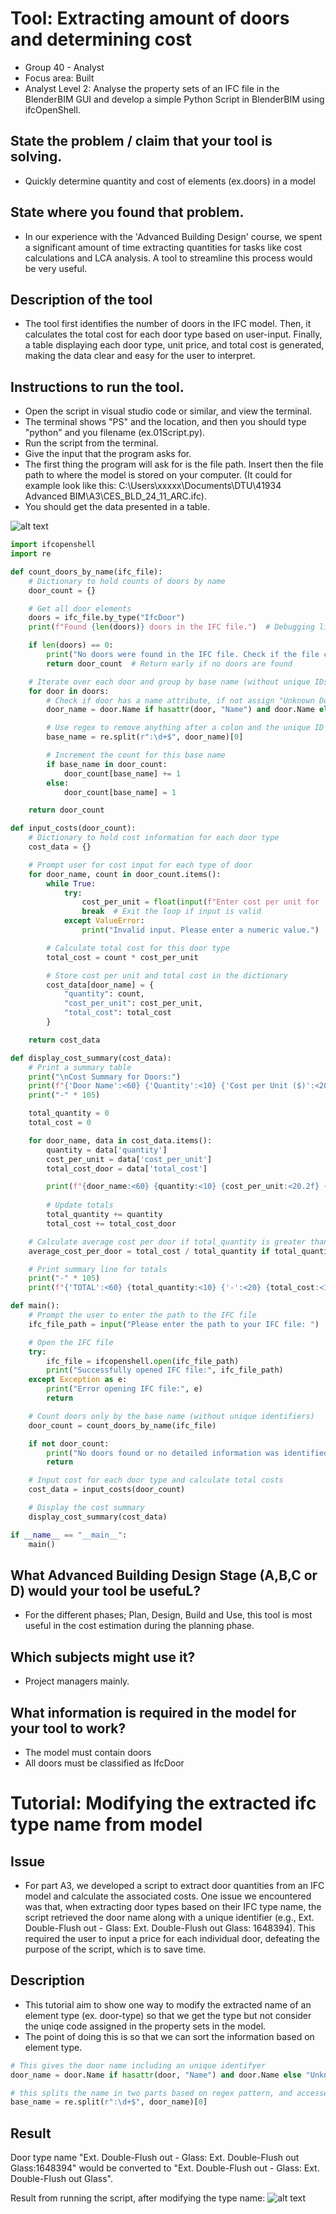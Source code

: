 # Tool: Extracting amount of doors and determining cost

* Group 40 - Analyst 
* Focus area: Built
* Analyst Level 2: Analyse the property sets of an IFC file in the BlenderBIM GUI and develop a simple Python Script in BlenderBIM using ifcOpenShell.

## State the problem / claim that your tool is solving.
*  Quickly determine quantity and cost of elements (ex.doors) in a model 
## State where you found that problem.
* In our experience with the 'Advanced Building Design' course, we spent a significant amount of time extracting quantities for tasks like cost calculations and LCA analysis. A tool to streamline this process would be very useful.  

## Description of the tool
 * The tool first identifies the number of doors in the IFC model. Then, it calculates the total cost for each door type based on user-input. Finally, a table displaying each door type, unit price, and total cost is generated, making the data clear and easy for the user to interpret.  

## Instructions to run the tool.
* Open the script in visual studio code or similar, and view the terminal.  
* The terminal shows "PS" and the location, and then you should type "python" and you filename (ex.01Script.py).  
* Run the script from the terminal.  
* Give the input that the program asks for. 
* The first thing the program will ask for is the file path. Insert then the file path to where the model is stored on your computer. (It could for example look like this: C:\Users\xxxxx\Documents\DTU\41934 Advanced BIM\A3\CES_BLD_24_11_ARC.ifc). 
* You should get the data presented in a table.

![alt text](https://github.com/Odanorland/BIManalyst_g_40_new/blob/main/Skjermbilde_terminal.PNG "Terminal")

```python
import ifcopenshell
import re

def count_doors_by_name(ifc_file):
    # Dictionary to hold counts of doors by name
    door_count = {}

    # Get all door elements
    doors = ifc_file.by_type("IfcDoor")
    print(f"Found {len(doors)} doors in the IFC file.")  # Debugging line

    if len(doors) == 0:
        print("No doors were found in the IFC file. Check if the file contains doors.")
        return door_count  # Return early if no doors are found

    # Iterate over each door and group by base name (without unique IDs)
    for door in doors:
        # Check if door has a name attribute, if not assign "Unknown Door"
        door_name = door.Name if hasattr(door, "Name") and door.Name else "Unknown Door"

        # Use regex to remove anything after a colon and the unique ID number
        base_name = re.split(r":\d+$", door_name)[0]

        # Increment the count for this base name
        if base_name in door_count:
            door_count[base_name] += 1
        else:
            door_count[base_name] = 1

    return door_count

def input_costs(door_count):
    # Dictionary to hold cost information for each door type
    cost_data = {}

    # Prompt user for cost input for each type of door
    for door_name, count in door_count.items():
        while True:
            try:
                cost_per_unit = float(input(f"Enter cost per unit for '{door_name}' (Quantity: {count}): "))
                break  # Exit the loop if input is valid
            except ValueError:
                print("Invalid input. Please enter a numeric value.")

        # Calculate total cost for this door type
        total_cost = count * cost_per_unit

        # Store cost per unit and total cost in the dictionary
        cost_data[door_name] = {
            "quantity": count,
            "cost_per_unit": cost_per_unit,
            "total_cost": total_cost
        }

    return cost_data

def display_cost_summary(cost_data):
    # Print a summary table
    print("\nCost Summary for Doors:")
    print(f"{'Door Name':<60} {'Quantity':<10} {'Cost per Unit ($)':<20} {'Total Cost ($)':<15}")
    print("-" * 105)

    total_quantity = 0
    total_cost = 0

    for door_name, data in cost_data.items():
        quantity = data['quantity']
        cost_per_unit = data['cost_per_unit']
        total_cost_door = data['total_cost']

        print(f"{door_name:<60} {quantity:<10} {cost_per_unit:<20.2f} {total_cost_door:<15.2f}")
        
        # Update totals
        total_quantity += quantity
        total_cost += total_cost_door

    # Calculate average cost per door if total_quantity is greater than 0
    average_cost_per_door = total_cost / total_quantity if total_quantity > 0 else 0

    # Print summary line for totals
    print("-" * 105)
    print(f"{'TOTAL':<60} {total_quantity:<10} {'-':<20} {total_cost:<15.2f}")

def main():
    # Prompt the user to enter the path to the IFC file
    ifc_file_path = input("Please enter the path to your IFC file: ")

    # Open the IFC file
    try:
        ifc_file = ifcopenshell.open(ifc_file_path)
        print("Successfully opened IFC file:", ifc_file_path)
    except Exception as e:
        print("Error opening IFC file:", e)
        return

    # Count doors only by the base name (without unique identifiers)
    door_count = count_doors_by_name(ifc_file)

    if not door_count:
        print("No doors found or no detailed information was identified.")
        return

    # Input cost for each door type and calculate total costs
    cost_data = input_costs(door_count)

    # Display the cost summary
    display_cost_summary(cost_data)

if __name__ == "__main__":
    main()
```


## What Advanced Building Design Stage (A,B,C or D) would your tool be usefuL?
* For the different phases; Plan, Design, Build and Use, this tool is most useful in the cost estimation during the planning phase. 

## Which subjects might use it?
* Project managers mainly. 

## What information is required in the model for your tool to work?
* The model must contain doors
* All doors must be classified as IfcDoor

# Tutorial: Modifying the extracted ifc type name from model

## Issue 
* For part A3, we developed a script to extract door quantities from an IFC model and calculate the associated costs. One issue we encountered was that, when extracting door types based on their IFC type name, the script retrieved the door name along with a unique identifier (e.g., Ext. Double-Flush out - Glass: Ext. Double-Flush out Glass: 1648394). This required the user to input a price for each individual door, defeating the purpose of the script, which is to save time. 

## Description
* This tutorial aim to show one way to modify the extracted name of an element type (ex. door-type) so that we get the type but not consider the uniqe code assigned in the property sets in the model. 
* The point of doing this is so that we can sort the information based on element type. 

```python
# This gives the door name including an unique identifyer
door_name = door.Name if hasattr(door, "Name") and door.Name else "Unknown Door"

# this splits the name in two parts based on regex pattern, and accesses the first of them
base_name = re.split(r":\d+$", door_name)[0]
```

## Result 
Door type name "Ext. Double-Flush out - Glass: Ext. Double-Flush out Glass:1648394" would be converted to "Ext. Double-Flush out - Glass: Ext. Double-Flush out Glass". 

Result from running the script, after modifying the type name: 
![alt text](https://github.com/Odanorland/BIManalyst_g_40_new/blob/main/Skjermbilde18.11.PNG "Result")

